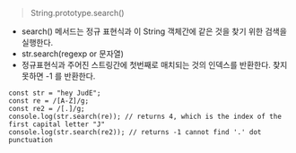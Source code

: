 > String.prototype.search()

- search() 메서드는 정규 표현식과 이 String 객체간에 같은 것을 찾기 위한 검색을 실행한다.
- str.search(regexp or 문자열)
- 정규표현식과 주어진 스트링간에 첫번째로 매치되는 것의 인덱스를 반환한다. 찾지 못하면 -1 를 반환한다.

```
const str = "hey JudE";
const re = /[A-Z]/g;
const re2 = /[.]/g;
console.log(str.search(re)); // returns 4, which is the index of the first capital letter "J"
console.log(str.search(re2)); // returns -1 cannot find '.' dot punctuation
```
